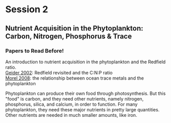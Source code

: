 # Session 2
## Nutrient Acquisition in the Phytoplankton: Carbon, Nitrogen, Phosphorus & Trace

<div class="panel panel-primary">
  <div class="panel-heading">
    <h3 class="panel-title">Papers to Read Before!</h3>
  </div>
  <div class="panel-body">
      An introduction to nutrient acquisition in the phytoplankton and the Redfield ratio.<br>
      <a href="https://2021-phyto-phys.readthedocs.io/en/latest/_static/geider2002.pdf">Geider 2002</a>: Redfield revisited and the C:N:P ratio<br>
      <a href="https://2021-phyto-phys.readthedocs.io/en/latest/_static/morel2008.pdf">Morel 2008</a>: the relationship between ocean trace metals and the phytoplankton
  </div>
</div>

Phytoplankton can produce their own food through photosynthesis. But this "food" is carbon, and they need other nutrients, namely nitrogen, phosphorus, silica, and calcium, in order to function. For many phytoplankton, they need these major nutrients in pretty large quantities. Other nutrients are needed in much smaller amounts, like iron. 
